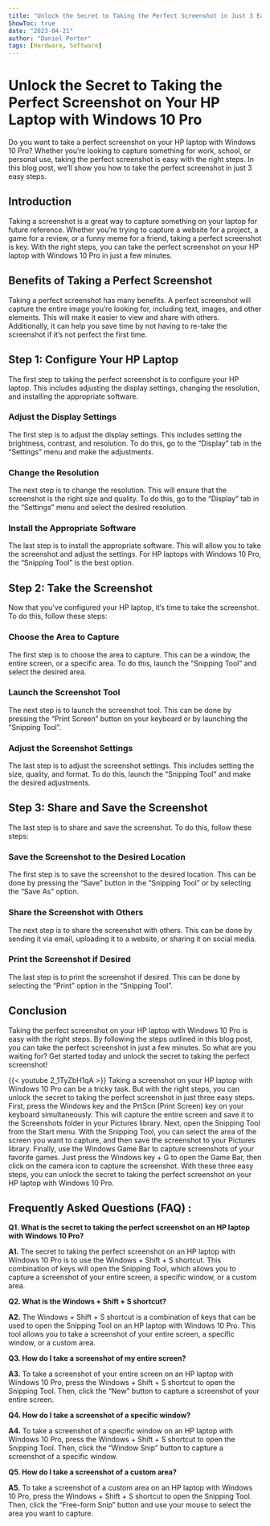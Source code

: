 ```yaml
---
title: "Unlock the Secret to Taking the Perfect Screenshot in Just 3 Easy Steps on Your HP Laptop with Windows 10 Pro!"
ShowToc: true 
date: "2023-04-21"
author: "Daniel Porter" 
tags: [Hardware, Software]
---
```

# Unlock the Secret to Taking the Perfect Screenshot on Your HP Laptop with Windows 10 Pro

Do you want to take a perfect screenshot on your HP laptop with Windows 10 Pro? Whether you’re looking to capture something for work, school, or personal use, taking the perfect screenshot is easy with the right steps. In this blog post, we’ll show you how to take the perfect screenshot in just 3 easy steps.

## Introduction

Taking a screenshot is a great way to capture something on your laptop for future reference. Whether you’re trying to capture a website for a project, a game for a review, or a funny meme for a friend, taking a perfect screenshot is key. With the right steps, you can take the perfect screenshot on your HP laptop with Windows 10 Pro in just a few minutes. 

## Benefits of Taking a Perfect Screenshot

Taking a perfect screenshot has many benefits. A perfect screenshot will capture the entire image you’re looking for, including text, images, and other elements. This will make it easier to view and share with others. Additionally, it can help you save time by not having to re-take the screenshot if it’s not perfect the first time.

## Step 1: Configure Your HP Laptop

The first step to taking the perfect screenshot is to configure your HP laptop. This includes adjusting the display settings, changing the resolution, and installing the appropriate software. 

### Adjust the Display Settings

The first step is to adjust the display settings. This includes setting the brightness, contrast, and resolution. To do this, go to the “Display” tab in the “Settings” menu and make the adjustments. 

### Change the Resolution

The next step is to change the resolution. This will ensure that the screenshot is the right size and quality. To do this, go to the “Display” tab in the “Settings” menu and select the desired resolution. 

### Install the Appropriate Software

The last step is to install the appropriate software. This will allow you to take the screenshot and adjust the settings. For HP laptops with Windows 10 Pro, the “Snipping Tool” is the best option. 

## Step 2: Take the Screenshot

Now that you’ve configured your HP laptop, it’s time to take the screenshot. To do this, follow these steps: 

### Choose the Area to Capture

The first step is to choose the area to capture. This can be a window, the entire screen, or a specific area. To do this, launch the “Snipping Tool” and select the desired area. 

### Launch the Screenshot Tool

The next step is to launch the screenshot tool. This can be done by pressing the “Print Screen” button on your keyboard or by launching the “Snipping Tool”. 

### Adjust the Screenshot Settings

The last step is to adjust the screenshot settings. This includes setting the size, quality, and format. To do this, launch the “Snipping Tool” and make the desired adjustments. 

## Step 3: Share and Save the Screenshot

The last step is to share and save the screenshot. To do this, follow these steps: 

### Save the Screenshot to the Desired Location

The first step is to save the screenshot to the desired location. This can be done by pressing the “Save” button in the “Snipping Tool” or by selecting the “Save As” option. 

### Share the Screenshot with Others

The next step is to share the screenshot with others. This can be done by sending it via email, uploading it to a website, or sharing it on social media. 

### Print the Screenshot if Desired

The last step is to print the screenshot if desired. This can be done by selecting the “Print” option in the “Snipping Tool”. 

## Conclusion

Taking the perfect screenshot on your HP laptop with Windows 10 Pro is easy with the right steps. By following the steps outlined in this blog post, you can take the perfect screenshot in just a few minutes. So what are you waiting for? Get started today and unlock the secret to taking the perfect screenshot!

{{< youtube 2_1TyZbH1qA >}} 
Taking a screenshot on your HP laptop with Windows 10 Pro can be a tricky task. But with the right steps, you can unlock the secret to taking the perfect screenshot in just three easy steps. First, press the Windows key and the PrtScn (Print Screen) key on your keyboard simultaneously. This will capture the entire screen and save it to the Screenshots folder in your Pictures library. Next, open the Snipping Tool from the Start menu. With the Snipping Tool, you can select the area of the screen you want to capture, and then save the screenshot to your Pictures library. Finally, use the Windows Game Bar to capture screenshots of your favorite games. Just press the Windows key + G to open the Game Bar, then click on the camera icon to capture the screenshot. With these three easy steps, you can unlock the secret to taking the perfect screenshot on your HP laptop with Windows 10 Pro.

## Frequently Asked Questions (FAQ) :
**Q1. What is the secret to taking the perfect screenshot on an HP laptop with Windows 10 Pro?**

**A1.** The secret to taking the perfect screenshot on an HP laptop with Windows 10 Pro is to use the Windows + Shift + S shortcut. This combination of keys will open the Snipping Tool, which allows you to capture a screenshot of your entire screen, a specific window, or a custom area.

**Q2. What is the Windows + Shift + S shortcut?** 

**A2.** The Windows + Shift + S shortcut is a combination of keys that can be used to open the Snipping Tool on an HP laptop with Windows 10 Pro. This tool allows you to take a screenshot of your entire screen, a specific window, or a custom area.

**Q3. How do I take a screenshot of my entire screen?**

**A3.** To take a screenshot of your entire screen on an HP laptop with Windows 10 Pro, press the Windows + Shift + S shortcut to open the Snipping Tool. Then, click the “New” button to capture a screenshot of your entire screen.

**Q4. How do I take a screenshot of a specific window?**

**A4.** To take a screenshot of a specific window on an HP laptop with Windows 10 Pro, press the Windows + Shift + S shortcut to open the Snipping Tool. Then, click the “Window Snip” button to capture a screenshot of a specific window.

**Q5. How do I take a screenshot of a custom area?**

**A5.** To take a screenshot of a custom area on an HP laptop with Windows 10 Pro, press the Windows + Shift + S shortcut to open the Snipping Tool. Then, click the “Free-form Snip” button and use your mouse to select the area you want to capture.




